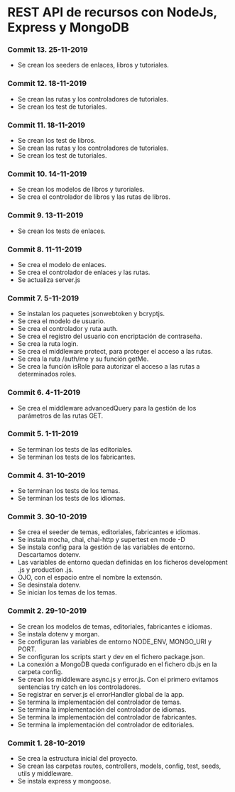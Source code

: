 # REST API de recursos con NodeJs, Express y MongoDB


### Commit 13. 25-11-2019
* Se crean los seeders de enlaces, libros y tutoriales.

### Commit 12. 18-11-2019
* Se crean las rutas y los controladores de tutoriales.
* Se crean los test de tutoriales.

### Commit 11. 18-11-2019
* Se crean los test de libros.
* Se crean las rutas y los controladores de tutoriales.
* Se crean los test de tutoriales.

### Commit 10. 14-11-2019
* Se crean los modelos de libros y turoriales.
* Se crea el controlador de libros y las rutas de libros.

### Commit 9. 13-11-2019
* Se crean los tests de enlaces.

### Commit 8. 11-11-2019
* Se crea el modelo de enlaces.
* Se crea el controlador de enlaces y las rutas.
* Se actualiza server.js

### Commit 7. 5-11-2019
* Se instalan los paquetes jsonwebtoken y bcryptjs.
* Se crea el modelo de usuario.
* Se crea el controlador y ruta auth.
* Se crea el registro del usuario con encriptación de contraseña.
* Se crea la ruta login.
* Se crea el middleware protect, para proteger el acceso a las rutas.
* Se crea la ruta /auth/me y su función getMe.
* Se crea la función isRole para autorizar el acceso a las rutas a determinados roles.

### Commit 6. 4-11-2019
* Se crea el middleware advancedQuery para la gestión de los parámetros de las rutas GET.

### Commit 5. 1-11-2019
* Se terminan los tests de las editoriales.
* Se terminan los tests de los fabricantes.

### Commit 4. 31-10-2019
* Se terminan los tests de los temas.
* Se terminan los tests de los idiomas.

### Commit 3. 30-10-2019
* Se crea el seeder de temas, editoriales, fabricantes e idiomas.
* Se instala mocha, chai, chai-http y supertest en mode -D
* Se instala config para la gestión de las variables de entorno. Descartamos dotenv.
* Las variables de entorno quedan definidas en los ficheros development .js y production .js.
* OJO, con el espacio entre el nombre la extensón.
* Se desinstala dotenv.
* Se inician los temas de los temas.

### Commit 2. 29-10-2019
* Se crean los modelos de temas, editoriales, fabricantes e idiomas.
* Se instala dotenv y morgan.
* Se configuran las variables de entorno NODE_ENV, MONGO_URI y PORT.
* Se configuran los scripts start y dev en el fichero package.json.
* La conexión a MongoDB queda configurado en el fichero db.js en la carpeta config.
* Se crean los middleware async.js y error.js. Con el primero evitamos sentencias try catch en los controladores.
* Se registrar en server.js el errorHandler global de la app.
* Se termina la implementación del controlador de temas.
* Se termina la implementación del controlador de idiomas.
* Se termina la implementación del controlador de fabricantes.
* Se termina la implementación del controlador de editoriales.

### Commit 1. 28-10-2019
* Se crea la estructura inicial del proyecto.
* Se crean las carpetas routes, controllers, models, config, test, seeds, utils y middleware.
* Se instala express y mongoose.

